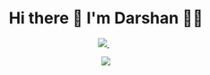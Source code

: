 <h1 align='center'>
  Hi there 👋 I'm Darshan 👨‍💻
</h1>

<p align='center'>  
  <a href="https://www.linkedin.com/in/darshan-tripathi-b17426182/">
    <img src="https://img.shields.io/badge/linkedin-%230077B5.svg?&style=for-the-badge&logo=linkedin&logoColor=white" />
  </a>&nbsp;&nbsp;
</p>

<p align='center'>
  <a href="#"><img src="https://visitor-badge.glitch.me/badge?page_id=darshan-at.darshan-at"></a>
 </p>
<!--
**darshan-at/darshan-at** is a ✨ _special_ ✨ repository because its `README.md` (this file) appears on your GitHub profile.

Here are some ideas to get you started:

- 🔭 I’m currently working on ...
- 🌱 I’m currently learning ...
- 👯 I’m looking to collaborate on ...
- 🤔 I’m looking for help with ...
- 💬 Ask me about ...
- 📫 How to reach me: ...
- 😄 Pronouns: ...
- ⚡ Fun fact: ...
-->
